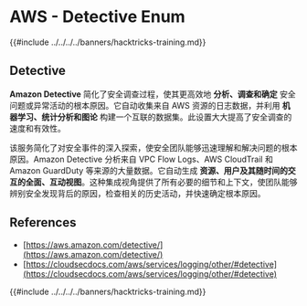 # AWS - Detective Enum

{{#include ../../../../banners/hacktricks-training.md}}

## Detective

**Amazon Detective** 简化了安全调查过程，使其更高效地 **分析、调查和确定** 安全问题或异常活动的根本原因。它自动收集来自 AWS 资源的日志数据，并利用 **机器学习、统计分析和图论** 构建一个互联的数据集。此设置大大提高了安全调查的速度和有效性。

该服务简化了对安全事件的深入探索，使安全团队能够迅速理解和解决问题的根本原因。Amazon Detective 分析来自 VPC Flow Logs、AWS CloudTrail 和 Amazon GuardDuty 等来源的大量数据。它自动生成 **资源、用户及其随时间的交互的全面、互动视图**。这种集成视角提供了所有必要的细节和上下文，使团队能够辨别安全发现背后的原因，检查相关的历史活动，并快速确定根本原因。

## References

- [https://aws.amazon.com/detective/](https://aws.amazon.com/detective/)
- [https://cloudsecdocs.com/aws/services/logging/other/#detective](https://cloudsecdocs.com/aws/services/logging/other/#detective)

{{#include ../../../../banners/hacktricks-training.md}}
